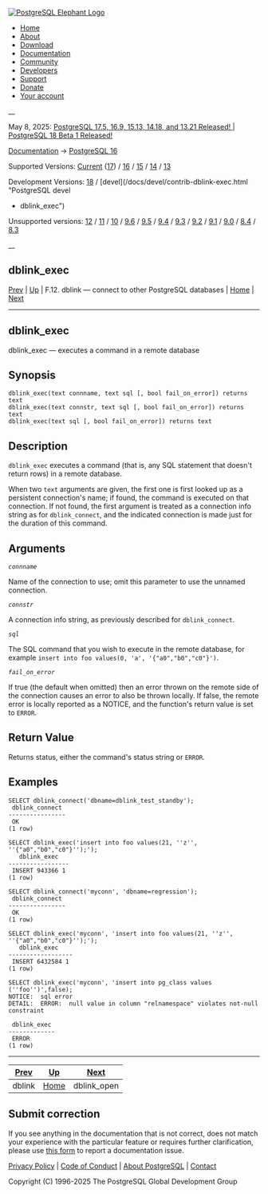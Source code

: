 [ ![PostgreSQL Elephant Logo](/media/img/about/press/elephant.png) ](/)

  * [Home](/ "Home")
  * [About](/about/ "About")
  * [Download](/download/ "Download")
  * [Documentation](/docs/ "Documentation")
  * [Community](/community/ "Community")
  * [Developers](/developer/ "Developers")
  * [Support](/support/ "Support")
  * [Donate](/about/donate/ "Donate")
  * [Your account](/account/ "Your account")

__

May 8, 2025: [ PostgreSQL 17.5, 16.9, 15.13, 14.18, and 13.21 Released! ](/about/news/postgresql-175-169-1513-1418-and-1321-released-3072/) | [ PostgreSQL 18 Beta 1 Released! ](/about/news/postgresql-18-beta-1-released-3070/)

[Documentation](/docs/ "Documentation") -> [PostgreSQL
16](/docs/16/index.html)

Supported Versions: [Current](/docs/current/contrib-dblink-exec.html
"PostgreSQL 17 - dblink_exec") ([17](/docs/17/contrib-dblink-exec.html
"PostgreSQL 17 - dblink_exec")) / [16](/docs/16/contrib-dblink-exec.html
"PostgreSQL 16 - dblink_exec") / [15](/docs/15/contrib-dblink-exec.html
"PostgreSQL 15 - dblink_exec") / [14](/docs/14/contrib-dblink-exec.html
"PostgreSQL 14 - dblink_exec") / [13](/docs/13/contrib-dblink-exec.html
"PostgreSQL 13 - dblink_exec")

Development Versions: [18](/docs/18/contrib-dblink-exec.html "PostgreSQL 18 -
dblink_exec") / [devel](/docs/devel/contrib-dblink-exec.html "PostgreSQL devel
- dblink_exec")

Unsupported versions: [12](/docs/12/contrib-dblink-exec.html "PostgreSQL 12 -
dblink_exec") / [11](/docs/11/contrib-dblink-exec.html "PostgreSQL 11 -
dblink_exec") / [10](/docs/10/contrib-dblink-exec.html "PostgreSQL 10 -
dblink_exec") / [9.6](/docs/9.6/contrib-dblink-exec.html "PostgreSQL 9.6 -
dblink_exec") / [9.5](/docs/9.5/contrib-dblink-exec.html "PostgreSQL 9.5 -
dblink_exec") / [9.4](/docs/9.4/contrib-dblink-exec.html "PostgreSQL 9.4 -
dblink_exec") / [9.3](/docs/9.3/contrib-dblink-exec.html "PostgreSQL 9.3 -
dblink_exec") / [9.2](/docs/9.2/contrib-dblink-exec.html "PostgreSQL 9.2 -
dblink_exec") / [9.1](/docs/9.1/contrib-dblink-exec.html "PostgreSQL 9.1 -
dblink_exec") / [9.0](/docs/9.0/contrib-dblink-exec.html "PostgreSQL 9.0 -
dblink_exec") / [8.4](/docs/8.4/contrib-dblink-exec.html "PostgreSQL 8.4 -
dblink_exec") / [8.3](/docs/8.3/contrib-dblink-exec.html "PostgreSQL 8.3 -
dblink_exec")

__

dblink_exec  
---  
[Prev](contrib-dblink-function.html "dblink")  | [Up](dblink.html "F.12. dblink — connect to other PostgreSQL databases") | F.12. dblink — connect to other PostgreSQL databases | [Home](index.html "PostgreSQL 16.9 Documentation") |  [Next](contrib-dblink-open.html "dblink_open")  
  
* * *

## dblink_exec

dblink_exec — executes a command in a remote database

## Synopsis

    
    
    dblink_exec(text connname, text sql [, bool fail_on_error]) returns text
    dblink_exec(text connstr, text sql [, bool fail_on_error]) returns text
    dblink_exec(text sql [, bool fail_on_error]) returns text
    

## Description

`dblink_exec` executes a command (that is, any SQL statement that doesn't
return rows) in a remote database.

When two `text` arguments are given, the first one is first looked up as a
persistent connection's name; if found, the command is executed on that
connection. If not found, the first argument is treated as a connection info
string as for `dblink_connect`, and the indicated connection is made just for
the duration of this command.

## Arguments

_`connname`_

    

Name of the connection to use; omit this parameter to use the unnamed
connection.

_`connstr`_

    

A connection info string, as previously described for `dblink_connect`.

_`sql`_

    

The SQL command that you wish to execute in the remote database, for example
`insert into foo values(0, 'a', '{"a0","b0","c0"}')`.

_`fail_on_error`_

    

If true (the default when omitted) then an error thrown on the remote side of
the connection causes an error to also be thrown locally. If false, the remote
error is locally reported as a NOTICE, and the function's return value is set
to `ERROR`.

## Return Value

Returns status, either the command's status string or `ERROR`.

## Examples

    
    
    SELECT dblink_connect('dbname=dblink_test_standby');
     dblink_connect
    ----------------
     OK
    (1 row)
    
    SELECT dblink_exec('insert into foo values(21, ''z'', ''{"a0","b0","c0"}'');');
       dblink_exec
    -----------------
     INSERT 943366 1
    (1 row)
    
    SELECT dblink_connect('myconn', 'dbname=regression');
     dblink_connect
    ----------------
     OK
    (1 row)
    
    SELECT dblink_exec('myconn', 'insert into foo values(21, ''z'', ''{"a0","b0","c0"}'');');
       dblink_exec
    ------------------
     INSERT 6432584 1
    (1 row)
    
    SELECT dblink_exec('myconn', 'insert into pg_class values (''foo'')',false);
    NOTICE:  sql error
    DETAIL:  ERROR:  null value in column "relnamespace" violates not-null constraint
    
     dblink_exec
    -------------
     ERROR
    (1 row)
    

* * *

[Prev](contrib-dblink-function.html "dblink")  | [Up](dblink.html "F.12. dblink — connect to other PostgreSQL databases") |  [Next](contrib-dblink-open.html "dblink_open")  
---|---|---  
dblink  | [Home](index.html "PostgreSQL 16.9 Documentation") |  dblink_open  
  
## Submit correction

If you see anything in the documentation that is not correct, does not match
your experience with the particular feature or requires further clarification,
please use [this form](/account/comments/new/16/contrib-dblink-exec.html/) to
report a documentation issue.

[Privacy Policy](/about/privacypolicy) | [Code of Conduct](/about/policies/coc/) | [About PostgreSQL](/about/) | [Contact](/about/contact/)  

Copyright (C) 1996-2025 The PostgreSQL Global Development Group

